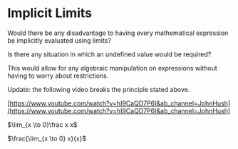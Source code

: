 # Implicit Limits

Would there be any disadvantage to having every mathematical expression be implicitly evaluated using limits?

Is there any situation in which an undefined value would be required?

This would allow for any algebraic manipulation on expressions without having to worry about restrictions.

Update: the following video breaks the principle stated above.

[https://www.youtube.com/watch?v=hI9CaQD7P6I&ab_channel=JohnHush](https://www.youtube.com/watch?v=hI9CaQD7P6I&ab_channel=JohnHush)

$\lim_{x \to 0}\frac x x$

$\frac{\lim_{x \to 0} x}{x}$
